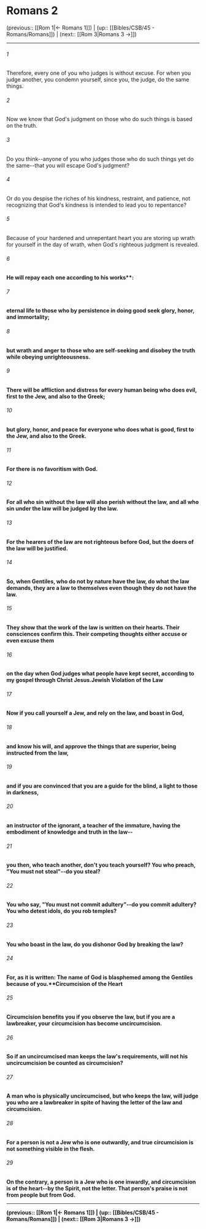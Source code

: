 # Romans 2

(previous:: [[Rom 1|← Romans 1]]) | (up:: [[Bibles/CSB/45 - Romans/Romans]]) | (next:: [[Rom 3|Romans 3 →]])

***


###### 1 
Therefore, every one of you who judges is without excuse. For when you judge another, you condemn yourself, since you, the judge, do the same things. 

###### 2 
Now we know that God's judgment on those who do such things is based on the truth. 

###### 3 
Do you think--anyone of you who judges those who do such things yet do the same--that you will escape God's judgment? 

###### 4 
Or do you despise the riches of his kindness, restraint, and patience, not recognizing that God's kindness is intended to lead you to repentance? 

###### 5 
Because of your hardened and unrepentant heart you are storing up wrath for yourself in the day of wrath, when God's righteous judgment is revealed. 

###### 6 
<b class="quote">He will repay each one according to his works**: 

###### 7 
eternal life to those who by persistence in doing good seek glory, honor, and immortality; 

###### 8 
but wrath and anger to those who are self-seeking and disobey the truth while obeying unrighteousness. 

###### 9 
There will be affliction and distress for every human being who does evil, first to the Jew, and also to the Greek; 

###### 10 
but glory, honor, and peace for everyone who does what is good, first to the Jew, and also to the Greek. 

###### 11 
For there is no favoritism with God. 

###### 12 
For all who sin without the law will also perish without the law, and all who sin under the law will be judged by the law. 

###### 13 
For the hearers of the law are not righteous before God, but the doers of the law will be justified. 

###### 14 
So, when Gentiles, who do not by nature have the law, do what the law demands, they are a law to themselves even though they do not have the law. 

###### 15 
They show that the work of the law is written on their hearts. Their consciences confirm this. Their competing thoughts either accuse or even excuse them 

###### 16 
on the day when God judges what people have kept secret, according to my gospel through Christ Jesus.Jewish Violation of the Law 

###### 17 
Now if you call yourself a Jew, and rely on the law, and boast in God, 

###### 18 
and know his will, and approve the things that are superior, being instructed from the law, 

###### 19 
and if you are convinced that you are a guide for the blind, a light to those in darkness, 

###### 20 
an instructor of the ignorant, a teacher of the immature, having the embodiment of knowledge and truth in the law-- 

###### 21 
you then, who teach another, don't you teach yourself? You who preach, "You must not steal"--do you steal? 

###### 22 
You who say, "You must not commit adultery"--do you commit adultery? You who detest idols, do you rob temples? 

###### 23 
You who boast in the law, do you dishonor God by breaking the law? 

###### 24 
For, as it is written: <b class="quote">The name of God is blasphemed among the Gentiles because of you.**Circumcision of the Heart 

###### 25 
Circumcision benefits you if you observe the law, but if you are a lawbreaker, your circumcision has become uncircumcision. 

###### 26 
So if an uncircumcised man keeps the law's requirements, will not his uncircumcision be counted as circumcision? 

###### 27 
A man who is physically uncircumcised, but who keeps the law, will judge you who are a lawbreaker in spite of having the letter of the law and circumcision. 

###### 28 
For a person is not a Jew who is one outwardly, and true circumcision is not something visible in the flesh. 

###### 29 
On the contrary, a person is a Jew who is one inwardly, and circumcision is of the heart--by the Spirit, not the letter. That person's praise is not from people but from God.

***

(previous:: [[Rom 1|← Romans 1]]) | (up:: [[Bibles/CSB/45 - Romans/Romans]]) | (next:: [[Rom 3|Romans 3 →]])
